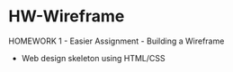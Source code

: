 # HW-Wireframe
HOMEWORK 1 - Easier Assignment - Building a Wireframe
- Web design skeleton using HTML/CSS
